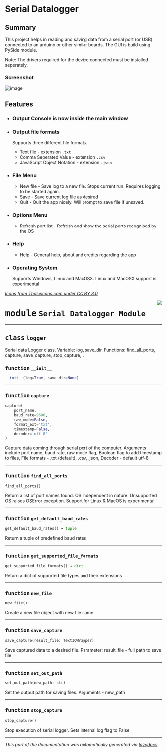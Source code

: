 # Serial Datalogger

## Summary
This project helps in reading and saving data from a serial port (or USB) connected to an arduino or other similar  boards. The GUI is build using PySide module.

Note: The drivers required for the device connected must be installed seperately.

### Screenshot

![image](https://user-images.githubusercontent.com/58716239/140868950-b121a30a-2ba2-45ac-9881-6bb466733035.png)

## Features

* ### Output Console is now inside the main window

* ### Output file formats

    Supports three different file formats.
    * Text file - extension `.txt`
    * Comma Seperated Value - extension `.csv`
    * JavaScript Object Notation - extension `.json`

* ### File Menu

    * New file - Save log to a new file. Stops current run. Requires logging to be started again.
    * Save - Save current log file as desired
    * Quit - Quit the app nicely. Will prompt to save file if unsaved.

* ### Options Menu

    * Refresh port list - Refresh and show the serial ports recognised by the OS

* ### Help
    * Help - General help, about and credits regarding the app

* ### Operating System
    Supports Windows, Linux and MacOSX. Linux and MacOSX support is experimental

_[Icons from Thoseicons.com under CC BY 3.0](https://thoseicons.com/freebies/)_

<!-- markdownlint-disable -->

<a href="https://github.com/mark-IV-II/serial_datalogger/blob/tkinter/serlogger.py#L0"><img align="right" style="float:right;" src="https://img.shields.io/badge/-source-cccccc?style=flat-square"></a>

# <kbd>module</kbd> `Serial Datalogger Module`


---

## <kbd>class</kbd> `logger`
Serial data Logger  class. Variable: log, save_dir. Functions: find_all_ports, capture, save_capture, stop_capture, . 

### <kbd>function</kbd> `__init__`

```python
__init__(log=True, save_dir=None)
```








---

### <kbd>function</kbd> `capture`

```python
capture(
    port_name,
    baud_rate=9600,
    raw_mode=False,
    format_ext='txt',
    timestamp=False,
    decoder='utf-8'
)
```

Capture data coming through serial port of the computer. Arguments include port name, baud rate, raw mode flag, Boolean flag to add timestamp to files, File formats - .txt (default), .csv, .json, Decoder - default utf-8 

---

### <kbd>function</kbd> `find_all_ports`

```python
find_all_ports()
```

Return a list of port names found. OS independent in nature. Unsupported OS raises OSError exception. Support for Linux & MacOS is experimental 

---

### <kbd>function</kbd> `get_default_baud_rates`

```python
get_default_baud_rates() → tuple
```

Return a tuple of predefined baud rates 

---

### <kbd>function</kbd> `get_supported_file_formats`

```python
get_supported_file_formats() → dict
```

Return a dict of supported file types and their extensions 

---

### <kbd>function</kbd> `new_file`

```python
new_file()
```

Create a new file object with new file name 

---

### <kbd>function</kbd> `save_capture`

```python
save_capture(result_file: TextIOWrapper)
```

Save captured data to a desired file. Parameter: result_file - full path to save file 

---

### <kbd>function</kbd> `set_out_path`

```python
set_out_path(new_path: str)
```

Set the output path for saving files. Arguments - new_path 

---

### <kbd>function</kbd> `stop_capture`

```python
stop_capture()
```

Stop execution of serial logger. Sets internal log flag to False 




---

_This part of the documentation was automatically generated via [lazydocs](https://github.com/ml-tooling/lazydocs)._
